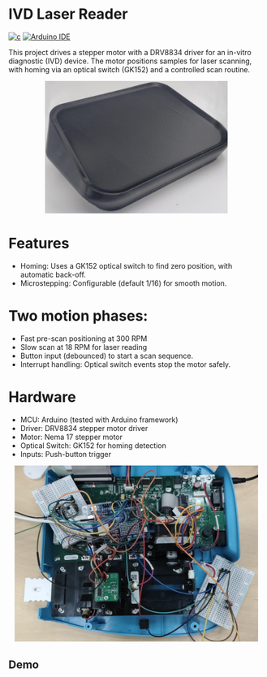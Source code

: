 # IVD Laser Reader

[![c](https://img.shields.io/badge/C-00599C?logo=c)](https://en.cppreference.com/w/)
[![Arduino IDE](https://img.shields.io/badge/Arduino_IDE-00979D?&logo=arduino&logoColor=white)](https://www.arduino.cc/en/software/)

This project drives a stepper motor with a DRV8834 driver for an in-vitro diagnostic (IVD) device.
The motor positions samples for laser scanning, with homing via an optical switch (GK152) and a controlled scan routine.

<p align="center"> <img alt="SmearBot hero" src="assets/hero.jpg" width="360"> </p>

# Features

- Homing: Uses a GK152 optical switch to find zero position, with automatic back-off.
- Microstepping: Configurable (default 1/16) for smooth motion.

# Two motion phases:

- Fast pre-scan positioning at 300 RPM
- Slow scan at 18 RPM for laser reading
- Button input (debounced) to start a scan sequence.
- Interrupt handling: Optical switch events stop the motor safely.

# Hardware

- MCU: Arduino (tested with Arduino framework)
- Driver: DRV8834 stepper motor driver
- Motor: Nema 17 stepper motor
- Optical Switch: GK152 for homing detection
- Inputs: Push-button trigger

<p  align="center"> <img alt="ivd internals" src="assets/ivd.jpg" width="480"></p>

## Demo

